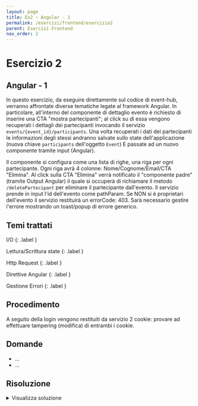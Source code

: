 ```yaml
---
layout: page
title: Ex2 ~ Angular - 1
permalink: /esercizi/frontend/esercizio2
parent: Esercizi Frontend
nav_order: 2
---
```

# Esercizio 2

## Angular - 1 
In questo esercizio, da eseguire direttamente sul codice di event-hub, verranno affrontate diverse tematiche legate al framework Angular. In particolare, all'interno del componente di dettaglio evento è richiesto di inserire una CTA "mostra partecipanti"; al click su di essa vengono recuperati i dettagli dei partecipanti invocando il servizio ```events/{event_id}/participants```. Una volta recuperati i dati dei partecipanti le informazioni degli stessi andranno salvate sullo state dell'applicazione (nuova chiave ```participants``` dell'oggetto ```Event```) E passate ad un nuovo componente <participant-data> tramite input (Angular). 

Il componente si configura come una lista di righe, una riga per ogni partecipante. Ogni riga avrà 4 colonne: Nome/Cognome/Email/CTA "Elimina". Al click sulla CTA "Elimina" verrà notificato il "componente padre" (tramite Output Angular) il quale si occuperà di richiamare il metodo ```/deletePartecipant``` per eliminare il partecipante dall'evento. 
Il servizio prende in input l'id dell'evento come pathParam. Se NON si è proprietari dell'evento il servizio restituirà un errorCode: 403. Sarà necessario gestire l'errore mostrando un toast/popup di errore generico.

## Temi trattati
I/O
{: .label }

Lettura/Scrittura state
{: .label }

Http Request
{: .label }

Direttive Angular
{: .label }

Gestione Errori
{: .label }

## Procedimento
A seguito della login vengono restituiti da servizio 2 cookie: provare ad effettuare tampering (modifica) di entrambi i cookie.

## Domande
- ...
- ...

## Risoluzione
<details>
  <summary>Visualizza soluzione</summary>
    ...
</details>
